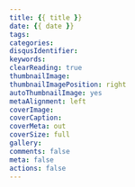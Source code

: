 ```yaml
---
title: {{ title }}
date: {{ date }}
tags:
categories:
disqusIdentifier: 
keywords:
clearReading: true
thumbnailImage: 
thumbnailImagePosition: right
autoThumbnailImage: yes
metaAlignment: left
coverImage: 
coverCaption: 
coverMeta: out
coverSize: full 
gallery:
comments: false
meta: false
actions: false
---
```

